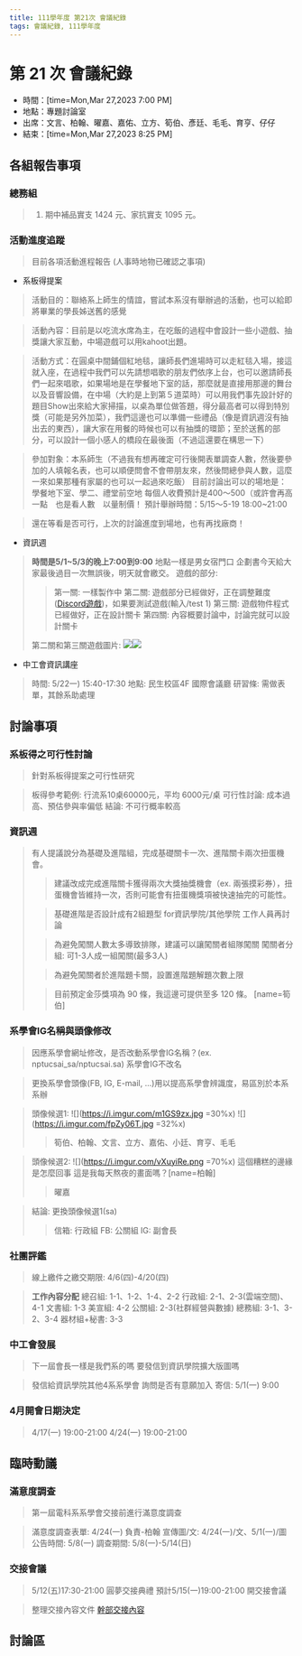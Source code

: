 ```yaml
---
title: 111學年度 第21次 會議紀錄
tags: 會議紀錄, 111學年度
---
```


# 第 21 次 會議紀錄
- 時間：[time=Mon,Mar 27,2023 7:00 PM]
- 地點：專題討論室
- 出席：文言、柏翰、曜嘉、嘉佑、立方、筍伯、彥廷、毛毛、育亨、仔仔
- 結束：[time=Mon,Mar 27,2023 8:25 PM]
## 各組報告事項
### 總務組
> 1. 期中補品實支 1424 元、家抗實支 1095 元。

### 活動進度追蹤
> 目前各項活動進程報告
> (人事時地物已確認之事項)
- 系板得提案
> 活動目的：聯絡系上師生的情誼，嘗試本系沒有舉辦過的活動，也可以給即將畢業的學長姊送舊的感覺

> 活動內容：目前是以吃流水席為主，在吃飯的過程中會設計一些小遊戲、抽獎讓大家互動，中場遊戲可以用kahoot出題。

> 活動方式：在圓桌中間鋪個紅地毯，讓師長們進場時可以走紅毯入場，接這就入座，在過程中我們可以先請想唱歌的朋友們依序上台，也可以邀請師長們一起來唱歌，如果場地是在學餐地下室的話，那麼就是直接用那邊的舞台以及音響設備，在中場（大約是上到第５道菜時）可以用我們事先設計好的題目Show出來給大家掃描，以桌為單位做答題，得分最高者可以得到特別獎（可能是另外加菜），我們這邊也可以準備一些禮品（像是資訊週沒有抽出去的東西），讓大家在用餐的時候也可以有抽獎的環節；至於送舊的部分，可以設計一個小感人的橋段在最後面（不過這還要在構思一下）

> 參加對象：本系師生（不過我有想再確定可行後開表單調查人數，然後要參加的人填報名表，也可以順便問會不會帶朋友來，然後問總參與人數，這麼一來如果那種有家屬的也可以一起過來吃飯）
> 目前討論出可以的場地是：學餐地下室、學二、禮堂前空地
> 每個人收費預計是400～500（或許會再高一點　也是看人數　以量制價！
> 預計舉辦時間：5/15～5-19 18:00~21:00

>還在等看是否可行，上次的討論進度到場地，也有再找廠商！
- 資訊週
> **時間是5/1~5/3的晚上7:00到9:00**
> 地點一樣是男女宿門口
> 企劃書今天給大家最後過目一次無誤後，明天就會繳交。
> 遊戲的部分:
> > 第一關: 一樣製作中
> > 第二關: 遊戲部分已經做好，正在調整難度([Discord遊戲](https://discord.gg/MYkcK98q))，如果要測試遊戲(輸入/test 1)
> > 第三關: 遊戲物件程式已經做好，正在設計關卡
> > 第四關: 內容概要討論中，討論完就可以設計關卡
> 
> 第二關和第三關遊戲圖片:
> ![](https://i.imgur.com/TNtZVTI.png)![](https://i.imgur.com/QIisRau.png)

- 中工會資訊講座
> 時間: 5/22一) 15\:40-17\:30
> 地點: 民生校區4F 國際會議廳
> 研習條: 需做表單，其餘系助處理

## 討論事項
### 系板得之可行性討論
> 針對系板得提案之可行性研究

> 板得參考範例: 行流系10桌60000元，平均 6000元/桌
> 可行性討論: 成本過高、預估參與率偏低
> 結論: 不可行概率較高

### 資訊週
> 有人提議說分為基礎及進階組，完成基礎關卡一次、進階關卡兩次扭蛋機會。
> > 建議改成完成進階關卡獲得兩次大獎抽獎機會（ex. 兩張摸彩券），扭蛋機會皆維持一次，否則可能會有扭蛋機獎項被快速抽完的可能性。
> 
> > 基礎進階是否設計成有2組題型 for資訊學院/其他學院
> > 工作人員再討論
> 
> > 為避免闖關人數太多導致排隊，建議可以讓闖關者組隊闖關
> > 闖關者分組: 可1-3人成一組闖關(最多3人)
>
> > 為避免闖關者於進階題卡關，設置進階題解題次數上限
>
> > 目前預定金莎獎項為 90 條，我這邊可提供至多 120 條。
> > [name=筍伯]

### 系學會IG名稱與頭像修改
> 因應系學會網址修改，是否改動系學會IG名稱？(ex. nptucsai_sa/nptucsai.sa)
> 系學會IG不改名

> 更換系學會頭像(FB, IG, E-mail, ...)用以提高系學會辨識度，易區別於本系系辦

> 頭像候選1:
> ![](https://i.imgur.com/m1GS9zx.jpg =30%x) ![](https://i.imgur.com/fpZy06T.jpg =32%x)
> > 筍伯、柏翰、文言、立方、嘉佑、小廷、育亨、毛毛

> 頭像候選2:
> ![](https://i.imgur.com/vXuyiRe.png =70%x)
> 這個糟糕的邊緣是怎麼回事
> 這是我每天熬夜的畫面嗎？[name=柏翰]
> > 曜嘉

> 結論: 更換頭像候選1(sa)
> > 信箱: 行政組
> > FB: 公關組
> > IG: 副會長 

### 社團評鑑
> 線上繳件之繳交期限: 4/6(四)-4/20(四)
 
> **工作內容分配**
> 總召組: 1-1、1-2、1-4、2-2
> 行政組: 2-1、2-3(雲端空間)、4-1
> 文書組: 1-3
> 美宣組: 4-2
> 公關組: 2-3(社群經營與數據)
> 總務組: 3-1、3-2、3-4
> 器材組+秘書: 3-3

### 中工會發展
> 下一屆會長一樣是我們系的嗎
> 要發信到資訊學院擴大版圖嗎

> 發信給資訊學院其他4系系學會
> 詢問是否有意願加入
> 寄信: 5/1(一) 9:00
 
### 4月開會日期決定
> 4/17(一) 19\:00-21:00
> 4/24(一) 19\:00-21:00

## 臨時動議
### 滿意度調查
> 第一屆電科系系學會交接前進行滿意度調查

> 滿意度調查表單: 4/24(一) 負責-柏翰
> 宣傳圖/文: 4/24(一)/文、5/1(一)/圖
> 公告時間: 5/8(一)
> 調查期間: 5/8(一)-5/14(日)

### 交接會議
> 5/12(五)17\:30-21:00 圓夢交接典禮
> 預計5/15(一)19\:00-21:00 開交接會議

> 整理交接內容文件
> [幹部交接內容](/ODQtYMgAToyUesyrJ24_tQ)

## 討論區